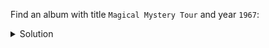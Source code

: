 Find an album with title `Magical Mystery Tour` and year `1967`:

<details>
  <summary>Solution</summary>
```
SELECT *
FROM albums_by_title
WHERE title = 'Magical Mystery Tour'
  AND year  = 1967;
```{{execute}}
</details>
